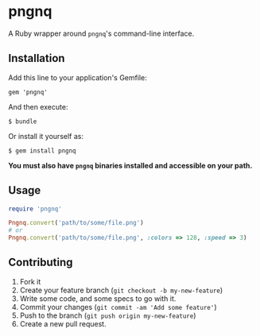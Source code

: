 # pngnq

A Ruby wrapper around `pngnq`'s command-line interface.

## Installation

Add this line to your application's Gemfile:

    gem 'pngnq'

And then execute:

    $ bundle

Or install it yourself as:

    $ gem install pngnq

**You must also have `pngnq` binaries installed and accessible on your path.**

## Usage

``` ruby
require 'pngnq'

Pngnq.convert('path/to/some/file.png')
# or
Pngnq.convert('path/to/some/file.png', :colors => 128, :speed => 3)
```

## Contributing

1. Fork it
2. Create your feature branch (`git checkout -b my-new-feature`)
3. Write some code, and some specs to go with it.
4. Commit your changes (`git commit -am 'Add some feature'`)
5. Push to the branch (`git push origin my-new-feature`)
6. Create a new pull request.

